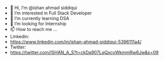 - 👋 Hi, I’m @ishan ahmad siddiqui
- 👀 I’m interested in Full Stack Developer
- 🌱 I’m currently learning DSA
- 💞️ I’m looking for Internship
- 📫 How to reach me ...
- Linkedin:
- https://www.linkedin.com/in/ishan-ahmad-siddiqui-5396111a4/
- Twitter:
- https://twitter.com/ISHAN_A_S?t=ckDa907LqQxcvWkmmRw6Jw&s=09 

<!---
iasiddiqui/iasiddiqui is a ✨ special ✨ repository because its `README.md` (this file) appears on your GitHub profile.
You can click the Preview link to take a look at your changes.
--->

